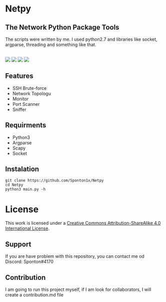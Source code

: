 # Netpy

## The Network Python Package Tools
The scripts were written by me. I used python2.7 and libraries like socket, argparse, threading and something like that. <br> <br>

<div>
  <img src="https://img.shields.io/badge/Build%20With-Python3-green?style=for-the-badge&logo=appveyor"/>
  <img src="https://img.shields.io/github/v/tag/Sponton1x/Netpy?style=for-the-badge"/>
  <img src="https://img.shields.io/github/release-date/Sponton1x/Netpy?style=for-the-badge"/>
  <a href="https://creativecommons.org/licenses/by-nc/4.0/deed.en"><img src="https://img.shields.io/badge/license-CC%20BY--NC%204.0-blue?style=for-the-badge&logo=appveyor"/></a>
</div>

## Features
* SSH Brute-force
* Network Topologu
* Monitor
* Port Scanner
* Sniffer

## Requirments
* Python3
* Argparse
* Scapy
* Socket

## Instalation
    git clone https://github.com/Sponton1x/Netpy
    cd Netpy
    python3 main.py -h

# License
This work is licensed under a <a rel="license" href="http://creativecommons.org/licenses/by-sa/4.0/">Creative Commons Attribution-ShareAlike 4.0 International License</a>.

## Support
If you are have problem with this repository, you can contact me od Discord: Sponton#4170

## Contribution
I am going to run this project myself, if I am look for collaborators, I will create a contribution.md file
